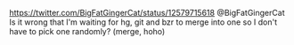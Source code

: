 https://twitter.com/BigFatGingerCat/status/12579715618 @BigFatGingerCat Is it wrong that I'm waiting for hg, git and bzr to merge into one so I don't have to pick one randomly? (merge, hoho)